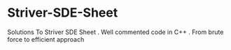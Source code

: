 # Striver-SDE-Sheet
Solutions To Striver SDE Sheet .
Well commented code in C++ .
From brute force to efficient approach 
